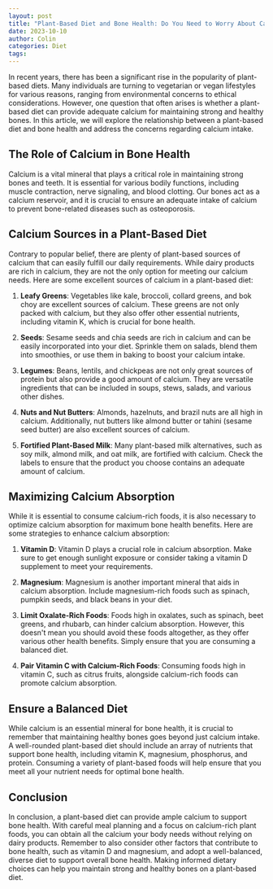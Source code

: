 ```yaml
---
layout: post
title: "Plant-Based Diet and Bone Health: Do You Need to Worry About Calcium?"
date: 2023-10-10
author: Colin
categories: Diet
tags: 
---
```


In recent years, there has been a significant rise in the popularity of plant-based diets. Many individuals are turning to vegetarian or vegan lifestyles for various reasons, ranging from environmental concerns to ethical considerations. However, one question that often arises is whether a plant-based diet can provide adequate calcium for maintaining strong and healthy bones. In this article, we will explore the relationship between a plant-based diet and bone health and address the concerns regarding calcium intake.

## The Role of Calcium in Bone Health

Calcium is a vital mineral that plays a critical role in maintaining strong bones and teeth. It is essential for various bodily functions, including muscle contraction, nerve signaling, and blood clotting. Our bones act as a calcium reservoir, and it is crucial to ensure an adequate intake of calcium to prevent bone-related diseases such as osteoporosis.

## Calcium Sources in a Plant-Based Diet

Contrary to popular belief, there are plenty of plant-based sources of calcium that can easily fulfill our daily requirements. While dairy products are rich in calcium, they are not the only option for meeting our calcium needs. Here are some excellent sources of calcium in a plant-based diet:

1. **Leafy Greens**: Vegetables like kale, broccoli, collard greens, and bok choy are excellent sources of calcium. These greens are not only packed with calcium, but they also offer other essential nutrients, including vitamin K, which is crucial for bone health.

2. **Seeds**: Sesame seeds and chia seeds are rich in calcium and can be easily incorporated into your diet. Sprinkle them on salads, blend them into smoothies, or use them in baking to boost your calcium intake.

3. **Legumes**: Beans, lentils, and chickpeas are not only great sources of protein but also provide a good amount of calcium. They are versatile ingredients that can be included in soups, stews, salads, and various other dishes.

4. **Nuts and Nut Butters**: Almonds, hazelnuts, and brazil nuts are all high in calcium. Additionally, nut butters like almond butter or tahini (sesame seed butter) are also excellent sources of calcium.

5. **Fortified Plant-Based Milk**: Many plant-based milk alternatives, such as soy milk, almond milk, and oat milk, are fortified with calcium. Check the labels to ensure that the product you choose contains an adequate amount of calcium.

## Maximizing Calcium Absorption

While it is essential to consume calcium-rich foods, it is also necessary to optimize calcium absorption for maximum bone health benefits. Here are some strategies to enhance calcium absorption:

1. **Vitamin D**: Vitamin D plays a crucial role in calcium absorption. Make sure to get enough sunlight exposure or consider taking a vitamin D supplement to meet your requirements.

2. **Magnesium**: Magnesium is another important mineral that aids in calcium absorption. Include magnesium-rich foods such as spinach, pumpkin seeds, and black beans in your diet.

3. **Limit Oxalate-Rich Foods**: Foods high in oxalates, such as spinach, beet greens, and rhubarb, can hinder calcium absorption. However, this doesn't mean you should avoid these foods altogether, as they offer various other health benefits. Simply ensure that you are consuming a balanced diet.

4. **Pair Vitamin C with Calcium-Rich Foods**: Consuming foods high in vitamin C, such as citrus fruits, alongside calcium-rich foods can promote calcium absorption.

## Ensure a Balanced Diet

While calcium is an essential mineral for bone health, it is crucial to remember that maintaining healthy bones goes beyond just calcium intake. A well-rounded plant-based diet should include an array of nutrients that support bone health, including vitamin K, magnesium, phosphorus, and protein. Consuming a variety of plant-based foods will help ensure that you meet all your nutrient needs for optimal bone health.

## Conclusion

In conclusion, a plant-based diet can provide ample calcium to support bone health. With careful meal planning and a focus on calcium-rich plant foods, you can obtain all the calcium your body needs without relying on dairy products. Remember to also consider other factors that contribute to bone health, such as vitamin D and magnesium, and adopt a well-balanced, diverse diet to support overall bone health. Making informed dietary choices can help you maintain strong and healthy bones on a plant-based diet.